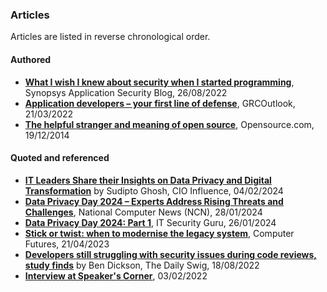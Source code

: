 ### Articles

Articles are listed in reverse chronological order.

#### Authored
- **[What I wish I knew about security when I started programming](https://www.synopsys.com/blogs/software-security/security-basics-for-developers/)**, Synopsys Application Security Blog, 26/08/2022
- **[Application developers – your first line of defense](https://grcoutlook.com/application-developers-your-first-line-of-defense/)**, GRCOutlook, 21/03/2022
- **[The helpful stranger and meaning of open source](https://opensource.com/life/14/12/the-meaning-of-open-source)**, Opensource.com, 19/12/2014

#### Quoted and referenced
- **[IT Leaders Share their Insights on Data Privacy and Digital Transformation](https://cioinfluence.com/infosec/it-leaders-share-their-insights-on-data-privacy-and-digital-transformation/)** by Sudipto Ghosh, CIO Influence, 04/02/2024
- **[Data Privacy Day 2024 – Experts Address Rising Threats and Challenges](https://www.ncnonline.net/data-privacy-day-2024-experts-address-rising-threats-and-challenges/)**, National Computer News (NCN), 28/01/2024
- **[Data Privacy Day 2024: Part 1](https://www.itsecurityguru.org/2024/01/26/data-privacy-day-2024-part-1/)**, IT Security Guru, 26/01/2024
- **[Stick or twist: when to modernise the legacy system](https://www.computerfutures.com/en-gb/knowledge-hub/software-mobile-engineering/stick-or-twist-when-to-modernise-the-legacy-system)**, Computer Futures, 21/04/2023
- **[Developers still struggling with security issues during code reviews, study finds](https://portswigger.net/daily-swig/developers-still-struggling-with-security-issues-during-code-reviews-study-finds)** by Ben Dickson, The Daily Swig, 18/08/2022
- **[Interview at Speaker's Corner](https://eventible.com/learning/speakers-corner-featuring-allon-mureinik-senior-manager-at-synopsys-inc)**, 03/02/2022
